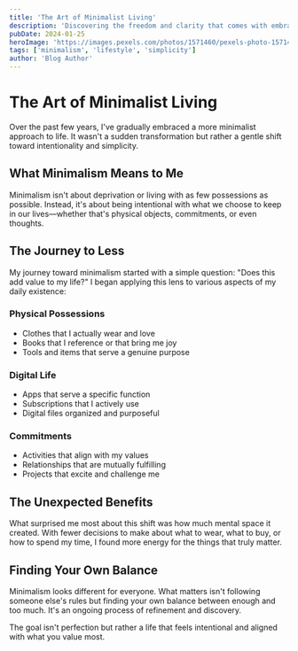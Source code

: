 ```yaml
---
title: 'The Art of Minimalist Living'
description: 'Discovering the freedom and clarity that comes with embracing a simpler lifestyle.'
pubDate: 2024-01-25
heroImage: 'https://images.pexels.com/photos/1571460/pexels-photo-1571460.jpeg?auto=compress&cs=tinysrgb&w=800'
tags: ['minimalism', 'lifestyle', 'simplicity']
author: 'Blog Author'
---
```


# The Art of Minimalist Living

Over the past few years, I've gradually embraced a more minimalist approach to life. It wasn't a sudden transformation but rather a gentle shift toward intentionality and simplicity.

## What Minimalism Means to Me

Minimalism isn't about deprivation or living with as few possessions as possible. Instead, it's about being intentional with what we choose to keep in our lives—whether that's physical objects, commitments, or even thoughts.

## The Journey to Less

My journey toward minimalism started with a simple question: "Does this add value to my life?" I began applying this lens to various aspects of my daily existence:

### Physical Possessions
- Clothes that I actually wear and love
- Books that I reference or that bring me joy
- Tools and items that serve a genuine purpose

### Digital Life
- Apps that serve a specific function
- Subscriptions that I actively use
- Digital files organized and purposeful

### Commitments
- Activities that align with my values
- Relationships that are mutually fulfilling
- Projects that excite and challenge me

## The Unexpected Benefits

What surprised me most about this shift was how much mental space it created. With fewer decisions to make about what to wear, what to buy, or how to spend my time, I found more energy for the things that truly matter.

## Finding Your Own Balance

Minimalism looks different for everyone. What matters isn't following someone else's rules but finding your own balance between enough and too much. It's an ongoing process of refinement and discovery.

The goal isn't perfection but rather a life that feels intentional and aligned with what you value most.
